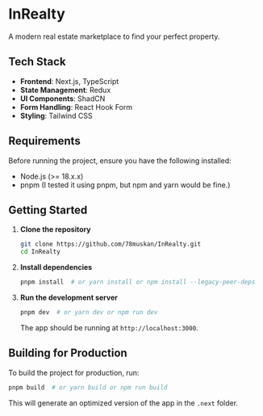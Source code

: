 # **InRealty**

A modern real estate marketplace to find your perfect property.

## **Tech Stack**

- **Frontend**: Next.js, TypeScript
- **State Management**: Redux
- **UI Components**: ShadCN
- **Form Handling**: React Hook Form
- **Styling**: Tailwind CSS

## **Requirements**

Before running the project, ensure you have the following installed:

- Node.js (>= 18.x.x)
- pnpm (I tested it using pnpm, but npm and yarn would be fine.)

## **Getting Started**

1. **Clone the repository**

   ```bash
   git clone https://github.com/78muskan/InRealty.git
   cd InRealty
   ```

2. **Install dependencies**

   ```bash
   pnpm install  # or yarn install or npm install --legacy-peer-deps
   ```

3. **Run the development server**
   ```bash
   pnpm dev  # or yarn dev or npm run dev
   ```
   The app should be running at `http://localhost:3000`.

## **Building for Production**

To build the project for production, run:

```bash
pnpm build  # or yarn build or npm run build
```

This will generate an optimized version of the app in the `.next` folder.
